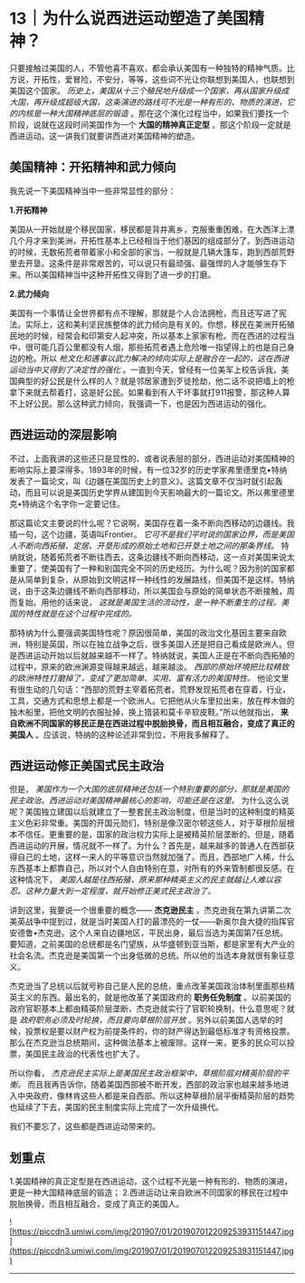 # 13｜为什么说西进运动塑造了美国精神？

只要接触过美国的人，不管他喜不喜欢，都会承认美国有一种独特的精神气质。比方说，开拓性，爱冒险，不安分，等等，这些词不光让你联想到美国人，也联想到美国这个国家。 *历史上，美国从十三个殖民地升级成一个国家，再从国家升级成大国，再升级成超级大国，这条演进的路线可不光是一种有形的、物质的演进，它的内核是一种大国精神底层的锻造* 。那在这个演化过程当中，如果我们要找一个阶段，说就在这段时间美国作为一个 **大国的精神真正定型** 。那这个阶段一定就是西进运动。这一讲我们就要讲西进对美国精神的塑造。

## 美国精神：开拓精神和武力倾向

我先说一下美国精神当中一些非常显性的部分：

 **1.开拓精神**

美国从一开始就是个移民国家，移民都是背井离乡，克服重重困难，在大西洋上漂几个月才来到美洲，开拓性基本上已经相当于他们基因的组成部分了。到西进运动的时候，无数拓荒者带着家小和全部的家当，一般就是几辆大篷车，跑到西部荒野里去开垦。这条件是非常艰苦的，可以说只有最顽强、最强悍的人才能够生存下来。所以美国精神当中这种开拓性又得到了进一步的打磨。

 **2.武力倾向**

美国有一个事情让全世界都有点不理解，那就是个人合法拥枪，而且还写进了宪法。实际上，这和美利坚民族整体的武力倾向是有关的。你想，移民在美洲开拓殖民地的时候，经常会和印第安人起冲突，所以基本上家家有枪。而在西进的过程当中，很可能几百公里都没有人烟，那些拓荒者遇上危险唯一指望得上的也是自己身边的枪。所以 *枪文化和遇事以武力解决的倾向实际上是融合在一起的，这在西进运动当中又得到了决定性的强化* 。一直到今天，曾经有一位美军上校告诉我，美国典型的好公民是什么样的人？就是邻居家遭到歹徒抢劫，他二话不说把墙上的枪拿下来就去帮着打，这是好公民。如果看到有人干坏事就打911报警，那这种人算不上好公民。那么这种武力倾向，我强调一下，也是因为西进运动的强化。

## 西进运动的深层影响

不过，上面我讲的这些还只是显性的、或者说表层的部分，西进运动对美国精神的影响实际上要深得多。1893年的时候，有一位32岁的历史学家弗里德里克•特纳发表了一篇论文，叫《边疆在美国历史上的意义》。这篇文章不仅当时就引起轰动，而且可以说是美国历史学界从建国到今天影响最大的一篇论文。所以弗里德里克•特纳这个名字你一定要记住。

那这篇论文主要说的什么呢？它说啊，美国存在着一条不断向西移动的边疆线。我插一句，这个边疆，英语叫Frontier。 *它可不是我们平时说的国家边界，而是美国人不断向西拓殖、定居、开垦形成的原始土地和已开垦土地之间的那条界线。* 特纳就说，随着拓荒者不断往西去，这条边疆线不断向西移动，这一点对美国来说太重要了，使美国有了一种和别国完全不同的历史经历。为什么呢？因为别的国家都是从简单到复杂，从原始到文明这样一种线性的发展路线，但美国不是这样。特纳说，由于这条边疆线不断向西部移动，所以美国会与原始的简单状态不断接触，周而复始。用他的话来说， *这就是美国生活的流动性，是一种不断重生的过程。美国的特性就是在这个过程中完成的。*

那特纳为什么要强调美国特性呢？原因很简单，美国的政治文化基因主要来自欧洲，特别是英国，所以在独立战争之后，很多美国人还是把自己看成是欧洲人。但是西进运动开始以后就越来越不一样了。特纳就说，美国人正是在不断向西拓殖的过程中，原来的欧洲渊源变得越来越远，越来越淡。 *西部的原始环境把比较精致的欧洲特性打磨掉了，变成了更加简单、实用、富有活力的美国特性。* 他论文里有很生动的几句话：“西部的荒野主宰着拓荒者。荒野发现拓荒者在穿着，行业，工具，交通方式和思想上都是一个欧洲人。它把他从火车里拉出来，放在桦木做的独木船里，把他文明的衣服扯掉，换上猎装和莫卡辛软皮鞋。”所以他就指出， **来自欧洲不同国家的移民正是在西进过程中脱胎换骨，而且相互融合，变成了真正的美国人** 。应该说，特纳的这种论述非常到位，不用我多解释了。

## 西进运动修正美国式民主政治

但是， *美国作为一个大国的底层精神还包括一个特别重要的部分，那就是美国的民主政治。西进运动对美国精神最核心的影响，可能还是在这里。* 为什么这么说呢？美国独立建国以后就建立了一整套民主政治制度，但是当时的这种制度的精英主义色彩非常重。美国的开国元勋们，特别是像汉密尔顿这些人，对于草根阶层根本不信任。更重要的是，国家的政治权力实际上是被精英阶层垄断的。但是，随着西进运动的开展，情况就不一样了。为什么？首先是，越来越多的普通人在西部获得自己的土地，这样一来人的平等意识当然就加强了。而且，西部地广人稀，什么东西基本上都靠自己，所以对个人自由特别在意，对所有的外来管制都很反感。在这种情况下， *美国人越是往西拓殖，原来那种精英主义的民主就越让人难以容忍。这种力量大到一定程度，就开始修正美式民主政治了。*

讲到这里，我要说一个很重要的概念—— **杰克逊民主** 。杰克逊我在第九讲第二次美英战争中提到过，就是当时美国人打的最漂亮的一仗——新奥尔良大捷的指挥官安德鲁•杰克逊。这个人来自边疆地区，平民出身，最后当选为美国第7任总统。要知道，之前美国的总统都是名门望族，从华盛顿到亚当斯，都是家里有大产业的社会名流。杰克逊是美国第一个出身低微的总统。所以他的当选本身就很有象征意义。

杰克逊当了总统以后就号称自己是人民的总统，重点改革美国政治体制里面那些精英主义的东西。最出名的，就是他改革了美国政府的 **职务任免制度** 。以前美国的政府官职基本上都由精英阶层垄断，杰克逊就实行了官职轮换制，什么意思呢？就是 *政府职务必须及时轮换，而且要向草根阶层开放* 。另外以前美国人选举的时候，投票权是要以财产权为前提条件的，你的财产得达到最低标准才有资格投票。那么在杰克逊当总统期间，这种做法基本上被废除。这样一来，更多的民众可以投票，美国民主政治的代表性也扩大了。

所以你看， *杰克逊民主实际上是美国民主政治框架中，草根阶层对精英阶层的平衡。* 而且我再告诉你，随着美国西部被不断开发，西部的政治家也越来越多地进入中央政府，像林肯这些人都是来自西部。所以这种草根阶层平衡精英阶层的趋势也延续了下去，美国的民主制度实际上完成了一次升级换代。

我们不要忘了，这些都是西进运动带来的。

## 划重点

1.美国精神的真正定型是在西进运动，这个过程不光是一种有形的、物质的演进，更是一种大国精神底层的锻造；
2.西进运动让来自欧洲不同国家的移民在过程中脱胎换骨，而且相互融合，变成了真正的美国人。

![https://piccdn3.umiwi.com/img/201907/01/201907012209253931151447.jpg](https://piccdn3.umiwi.com/img/201907/01/201907012209253931151447.jpg)

---
